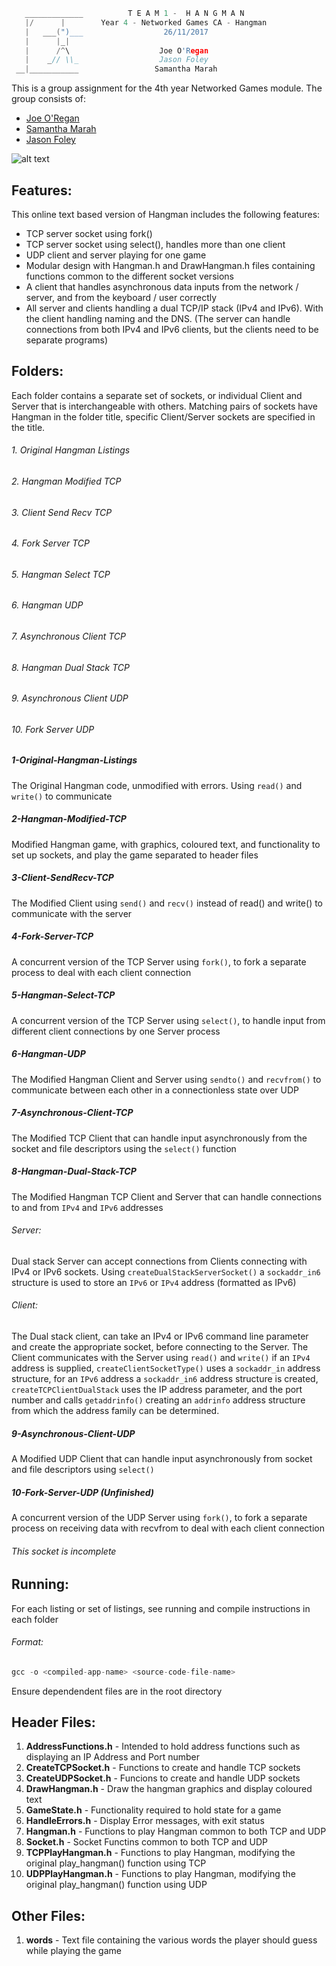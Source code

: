 ```c
   _____________          T E A M 1 -  H A N G M A N
   |/      |        Year 4 - Networked Games CA - Hangman
   |   ___(")___                  26/11/2017
   |      |_| 
   |      /^\                    Joe O'Regan
   |    _// \\_                  Jason Foley
 __|___________                 Samantha Marah
```

This is a group assignment for the 4th year Networked Games module. The group consists of:
  * [Joe O'Regan](https://github.com/joeaoregan)
  * [Samantha Marah](https://github.com/jasfoley)
  * [Jason Foley](https://github.com/samanthamarah)

![alt text](https://raw.githubusercontent.com/joeaoregan/Yr4-NetworkGames-Hangman/master/Screenshots/5HangmanSelectTCP.png "Select Server Handling 2 Clients")

## Features:

This online text based version of Hangman includes the following features:
  * TCP server socket using fork()
  * TCP server socket using select(), handles more than one client
  * UDP client and server playing for one game
  * Modular design with Hangman.h and DrawHangman.h files containing functions common to the different socket versions
  * A client that handles asynchronous data inputs from the network / server, and from the keyboard / user correctly
  * All server and clients handling a dual TCP/IP stack (IPv4 and IPv6). With the client handling naming and the DNS.
    (The server can handle connections from both IPv4 and IPv6 clients, but the clients need to be separate programs)

## Folders:

Each folder contains a separate set of sockets, or individual Client and Server that is interchangeable with others.
Matching pairs of sockets have Hangman in the folder title, specific Client/Server sockets are specified in the title.
######  1. Original Hangman Listings
######  2. Hangman Modified TCP
######  3. Client Send Recv TCP
######  4. Fork Server TCP
######  5. Hangman Select TCP
######  6. Hangman UDP
######  7. Asynchronous Client TCP
######  8. Hangman Dual Stack TCP
######  9. Asynchronous Client UDP
######  10. Fork Server UDP
    
    
##### 1-Original-Hangman-Listings

The Original Hangman code, unmodified with errors. Using `read()` and `write()` to communicate

##### 2-Hangman-Modified-TCP

Modified Hangman game, with graphics, coloured text, and functionality to set up sockets, and play the game separated to header files

##### 3-Client-SendRecv-TCP

The Modified Client using `send()` and `recv()` instead of read() and write() to communicate with the server

##### 4-Fork-Server-TCP

A concurrent version of the TCP Server using `fork()`, to fork a separate process to deal with each client connection

##### 5-Hangman-Select-TCP

A concurrent version of the TCP Server using `select()`, to handle input from different client connections by one Server process

##### 6-Hangman-UDP

The Modified Hangman Client and Server using `sendto()` and `recvfrom()` to communicate between each other in a connectionless state over UDP

##### 7-Asynchronous-Client-TCP

The Modified TCP Client that can handle input asynchronously from the socket and file descriptors using the `select()` function

##### 8-Hangman-Dual-Stack-TCP

The Modified Hangman TCP Client and Server that can handle connections to and from `IPv4` and `IPv6` addresses

###### Server:

Dual stack Server can accept connections from Clients connecting with IPv4 or IPv6 sockets. 
Using `createDualStackServerSocket()` a `sockaddr_in6` structure is used to store an `IPv6` or `IPv4` address (formatted as IPv6)

###### Client:

The Dual stack client, can take an IPv4 or IPv6 command line parameter and create the appropriate socket, before connecting to the Server. 
The Client communicates with the Server using `read()` and `write()` if an `IPv4` address is supplied, 
`createClientSocketType()` uses a `sockaddr_in` address structure, for an `IPv6` address a `sockaddr_in6` address structure is created, 
`createTCPClientDualStack` uses the IP address parameter, and the port number and calls `getaddrinfo()` 
creating an `addrinfo` address structure from which the address family can be determined.

##### 9-Asynchronous-Client-UDP

A Modified UDP Client that can handle input asynchronously from socket and file descriptors using `select()`

##### 10-Fork-Server-UDP (Unfinished)

A concurrent version of the UDP Server using `fork()`, to fork a separate process on receiving data with recvfrom to deal with each client connection

###### This socket is incomplete

## Running:

For each listing or set of listings, see running and compile instructions in each folder
###### Format:
```c
gcc -o <compiled-app-name> <source-code-file-name>
```
Ensure dependendent files are in the root directory

## Header Files:

1. **AddressFunctions.h** - Intended to hold address functions such as displaying an IP Address and Port number
2. **CreateTCPSocket.h** - Functions to create and handle TCP sockets
3. **CreateUDPSocket.h** - Funcions to create and handle UDP sockets
4. **DrawHangman.h** - Draw the hangman graphics and display coloured text
5. **GameState.h** - Functionality required to hold state for a game
6. **HandleErrors.h** - Display Error messages, with exit status 
7. **Hangman.h** - Functions to play Hangman common to both TCP and UDP
8. **Socket.h**	- Socket Functins common to both TCP and UDP
9. **TCPPlayHangman.h**	- Functions to play Hangman, modifying the original play_hangman() function using TCP
10. **UDPPlayHangman.h** - Functions to play Hangman, modifying the original play_hangman() function using UDP

## Other Files:

1. **words** - Text file containing the various words the player should guess while playing the game
